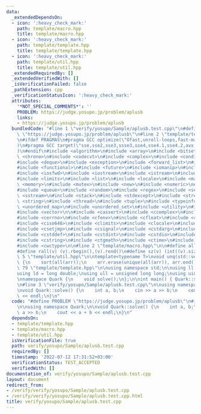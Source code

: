 ```yaml
---
data:
  _extendedDependsOn:
  - icon: ':heavy_check_mark:'
    path: template/macro.hpp
    title: template/macro.hpp
  - icon: ':heavy_check_mark:'
    path: template/template.hpp
    title: template/template.hpp
  - icon: ':heavy_check_mark:'
    path: template/util.hpp
    title: template/util.hpp
  _extendedRequiredBy: []
  _extendedVerifiedWith: []
  _isVerificationFailed: false
  _pathExtension: cpp
  _verificationStatusIcon: ':heavy_check_mark:'
  attributes:
    '*NOT_SPECIAL_COMMENTS*': ''
    PROBLEM: https://judge.yosupo.jp/problem/aplusb
    links:
    - https://judge.yosupo.jp/problem/aplusb
  bundledCode: "#line 1 \"verify/yosupo/Sample/aplusb.test.cpp\"\n#define PROBLEM\
    \ \"https://judge.yosupo.jp/problem/aplusb\"\n#line 2 \"template/template.hpp\"\
    \n#ifdef PRAGMAS\n#pragma GCC optimize(\"Ofast,unroll-loops,fast-math,inline,no-stack-protector\"\
    )\n#pragma GCC target(\"sse,sse2,sse3,ssse3,sse4,sse4.1,sse4.2,avx,avx2,abm,mmx,popcnt\"\
    )\n#endif\n#include <algorithm>\n#include <array>\n#include <bitset>\n#include\
    \ <chrono>\n#include <codecvt>\n#include <complex>\n#include <condition_variable>\n\
    #include <deque>\n#include <exception>\n#include <forward_list>\n#include <fstream>\n\
    #include <functional>\n#include <future>\n#include <iomanip>\n#include <ios>\n\
    #include <iosfwd>\n#include <iostream>\n#include <istream>\n#include <iterator>\n\
    #include <limits>\n#include <list>\n#include <locale>\n#include <map>\n#include\
    \ <memory>\n#include <mutex>\n#include <new>\n#include <numeric>\n#include <ostream>\n\
    #include <queue>\n#include <random>\n#include <regex>\n#include <set>\n#include\
    \ <sstream>\n#include <stack>\n#include <stdexcept>\n#include <streambuf>\n#include\
    \ <string>\n#include <thread>\n#include <tuple>\n#include <typeinfo>\n#include\
    \ <unordered_map>\n#include <unordered_set>\n#include <utility>\n#include <valarray>\n\
    #include <vector>\n\n#include <cassert>\n#include <ccomplex>\n#include <cctype>\n\
    #include <cerrno>\n#include <cfenv>\n#include <cfloat>\n#include <cinttypes>\n\
    #include <ciso646>\n#include <climits>\n#include <clocale>\n#include <cmath>\n\
    #include <csetjmp>\n#include <csignal>\n#include <cstdarg>\n#include <cstdbool>\n\
    #include <cstddef>\n#include <cstdint>\n#include <cstdio>\n#include <cstdlib>\n\
    #include <cstring>\n#include <ctgmath>\n#include <ctime>\n#include <cwchar>\n\
    #include <cwctype>\n\n#line 2 \"template/macro.hpp\"\n\n#define all(v) (v).begin(),(v).end()\n\
    #define rall(v) (v).rbegin(),(v).rend()\n#define sz(v) (int((v).size()))\n#line\
    \ 5 \"template/util.hpp\"\n\ntemplate<typename T>\nvoid unq(std::vector<T> &arr)\
    \ {\n    sort(all(arr));\n    arr.erase(unique(all(arr)), arr.end());\n}\n#line\
    \ 79 \"template/template.hpp\"\n\nusing namespace std;\n\nusing ll = long long;\n\
    using ld = long double;\nusing ull = unsigned long long;\nusing uint = unsigned;\n\
    \nnamespace Quark {\n    void solve();\n};\n\nint main() { Quark::solve(); }\n\
    \n#line 3 \"verify/yosupo/Sample/aplusb.test.cpp\"\n\nusing namespace Quark;\n\
    \nvoid Quark::solve() {\n    int a, b;\n    cin >> a >> b;\n    cout << a + b\
    \ << endl;\n}\n"
  code: "#define PROBLEM \"https://judge.yosupo.jp/problem/aplusb\"\n#include \"../../../template/template.hpp\"\
    \n\nusing namespace Quark;\n\nvoid Quark::solve() {\n    int a, b;\n    cin >>\
    \ a >> b;\n    cout << a + b << endl;\n}\n"
  dependsOn:
  - template/template.hpp
  - template/macro.hpp
  - template/util.hpp
  isVerificationFile: true
  path: verify/yosupo/Sample/aplusb.test.cpp
  requiredBy: []
  timestamp: '2022-07-12 17:31:52+03:00'
  verificationStatus: TEST_ACCEPTED
  verifiedWith: []
documentation_of: verify/yosupo/Sample/aplusb.test.cpp
layout: document
redirect_from:
- /verify/verify/yosupo/Sample/aplusb.test.cpp
- /verify/verify/yosupo/Sample/aplusb.test.cpp.html
title: verify/yosupo/Sample/aplusb.test.cpp
---
```

